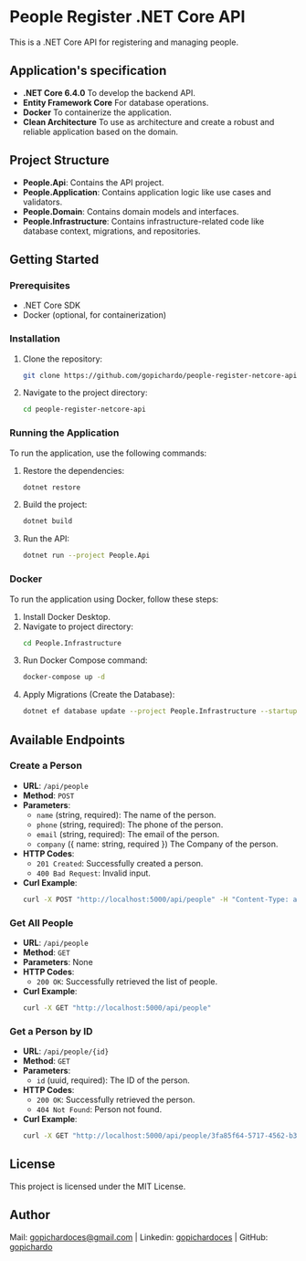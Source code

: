 # People Register .NET Core API

This is a .NET Core API for registering and managing people.

## Application's specification
- **.NET Core 6.4.0** To develop the backend API.
- **Entity Framework Core** For database operations.
- **Docker** To containerize the application.
- **Clean Architecture** To use as architecture and create a robust and reliable application based on the domain.

## Project Structure
- **People.Api**: Contains the API project.
- **People.Application**: Contains application logic like use cases and validators.
- **People.Domain**: Contains domain models and interfaces.
- **People.Infrastructure**: Contains infrastructure-related code like database context, migrations, and repositories.

## Getting Started

### Prerequisites
- .NET Core SDK
- Docker (optional, for containerization)

### Installation
1. Clone the repository:
    ```sh
    git clone https://github.com/gopichardo/people-register-netcore-api.git
    ```
2. Navigate to the project directory:
    ```sh
    cd people-register-netcore-api
    ```

### Running the Application
To run the application, use the following commands:

1. Restore the dependencies:
    ```sh
    dotnet restore
    ```
2. Build the project:
    ```sh
    dotnet build
    ```
3. Run the API:
    ```sh
    dotnet run --project People.Api
    ```

### Docker
To run the application using Docker, follow these steps:

1. Install Docker Desktop.
2. Navigate to project directory: 
   ```sh
   cd People.Infrastructure
   ```
3. Run Docker Compose command:
    ```sh
    docker-compose up -d
    ```
4. Apply Migrations (Create the Database):
    ```sh
    dotnet ef database update --project People.Infrastructure --startup-project People.Api
    ```


## Available Endpoints

### Create a Person
- **URL**: `/api/people`
- **Method**: `POST`
- **Parameters**:
  - `name` (string, required): The name of the person.
  - `phone` (string, required): The phone of the person.
  - `email` (string, required): The email of the person.
  - `company` ({ name: string, required }) The Company of the person.
- **HTTP Codes**:
  - `201 Created`: Successfully created a person.
  - `400 Bad Request`: Invalid input.
- **Curl Example**:
    ```sh
    curl -X POST "http://localhost:5000/api/people" -H "Content-Type: application/json" -d '{"name": "John Doe","phone": "5529725299","email": "john.doe@mail.com","company": {"name": "Wee"}'
    ```

### Get All People
- **URL**: `/api/people`
- **Method**: `GET`
- **Parameters**: None
- **HTTP Codes**:
  - `200 OK`: Successfully retrieved the list of people.
- **Curl Example**:
    ```sh
    curl -X GET "http://localhost:5000/api/people"
    ```

### Get a Person by ID
- **URL**: `/api/people/{id}`
- **Method**: `GET`
- **Parameters**:
  - `id` (uuid, required): The ID of the person.
- **HTTP Codes**:
  - `200 OK`: Successfully retrieved the person.
  - `404 Not Found`: Person not found.
- **Curl Example**:
    ```sh
    curl -X GET "http://localhost:5000/api/people/3fa85f64-5717-4562-b3fc-2c963f66afa6"
    ```

## License
This project is licensed under the MIT License.

## Author
Mail: [gopichardoces@gmail.com](gopichardoces@gmail.com) | Linkedin: [gopichardoces](https://www.linkedin.com/in/gopichardoces/) | GitHub: [gopichardo](https://github.com/gopichardo)